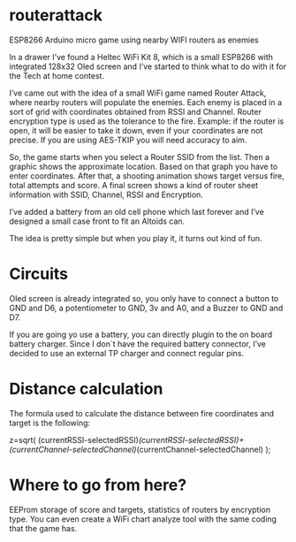 # routerattack
ESP8266 Arduino micro game using nearby WIFI routers as enemies 

In a drawer I’ve found a Heltec WiFi Kit 8, which is a small ESP8266 with integrated 128x32 Oled screen and I’ve started to think what to do with it for the Tech at home contest.

I’ve came out with the idea of a small WiFi game named Router Attack, where nearby routers will populate the enemies. Each enemy is placed in a sort of grid with coordinates obtained from RSSI and Channel. Router encryption type is used as the tolerance to the fire. Example: if the router is open, it will be easier to take it down, even if your coordinates are not precise. If you are using AES-TKIP you will need accuracy to aim. 

So, the game starts when you select a Router SSID from the list. Then a graphic shows the approximate location. Based on that graph you have to enter coordinates. After that, a shooting animation shows target versus fire, total attempts and score. A final screen shows a kind of router sheet information with SSID, Channel, RSSI and Encryption.

I’ve added a battery from an old cell phone which last forever and I’ve designed a small case front to fit an Altoids can.  

The idea is pretty simple but when you play it, it turns out kind of fun. 

# Circuits

Oled screen is already integrated so, you only have to connect a button to GND and D6, a potentiometer to GND, 3v and A0, and a Buzzer to GND and D7. 

If you are going yo use a battery, you can directly plugin to the on board battery charger. Since I don´t have the required battery connector, I’ve decided to use an external TP charger and connect regular pins.

# Distance calculation

The formula used to calculate the distance between fire coordinates and target is the following:

z=sqrt( (currentRSSI-selectedRSSI)*(currentRSSI-selectedRSSI)+ (currentChannel-selectedChannel)*(currentChannel-selectedChannel) );  

# Where to go from here?           

EEProm storage of score and targets, statistics of routers by encryption type. You can even create a WiFi chart analyze tool with the same coding that the game has. 
